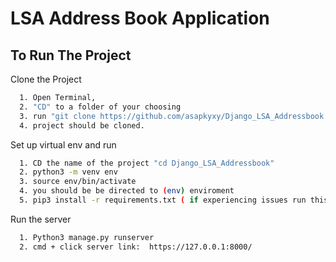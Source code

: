 
# LSA Address Book Application




## To Run The Project

Clone the Project
```bash
  1. Open Terminal, 
  2. "CD" to a folder of your choosing
  3. run "git clone https://github.com/asapkyxy/Django_LSA_Addressbook.git"
  4. project should be cloned.
```

Set up virtual env and run
```bash
  1. CD the name of the project "cd Django_LSA_Addressbook"
  2. python3 -m venv env
  3. source env/bin/activate
  4. you should be be directed to (env) enviroment
  5. pip3 install -r requirements.txt ( if experiencing issues run this first: pip3 install --upgrade pip)
```
Run the server
```bash
  1. Python3 manage.py runserver
  2. cmd + click server link:  https://127.0.0.1:8000/
```

